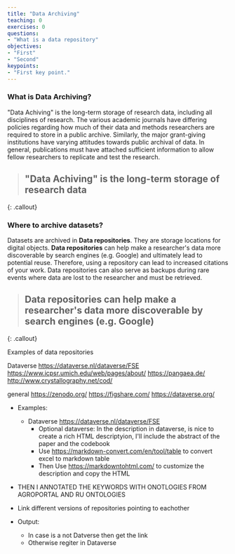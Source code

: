 ```yaml
---
title: "Data Archiving"
teaching: 0
exercises: 0
questions:
- "What is a data repository"
objectives:
- "First"
- "Second"
keypoints:
- "First key point."
---
```


### What is Data Archiving?

 "Data Achiving" is the long-term storage of research data, including all disciplines of research. The various academic journals have differing policies regarding how much of their data and methods researchers are required to store in a public archive. Similarly, the major grant-giving institutions have varying attitudes towards public archival of data. In general, publications must have attached sufficient information to allow fellow researchers to replicate and test the research.

 > ##  "Data Achiving" is the long-term storage of research data
>
{: .callout}

### Where to archive datasets?

Datasets are archived in **Data repositories**. They are storage locations for digital objects. **Data repositories** can help make a researcher's data more discoverable by search engines (e.g. Google) and ultimately lead to potential reuse. Therefore, using a repository can lead to increased citations of your work. Data repositories can also serve as backups during rare events where data are lost to the researcher and must be retrieved.

 > ## **Data repositories** can help make a researcher's data more discoverable by search engines (e.g. Google) 
>
{: .callout}

Examples of data repositories

Dataverse https://dataverse.nl/dataverse/FSE
https://www.icpsr.umich.edu/web/pages/about/
https://pangaea.de/
http://www.crystallography.net/cod/

general 
https://zenodo.org/
https://figshare.com/
https://dataverse.org/


- Examples:
	- Dataverse https://dataverse.nl/dataverse/FSE
		- Optional dataverse: In the description in dataverse, is nice to create a rich HTML descriptyion, I'll include the abstract of the paper and the codebook
		- Use https://markdown-convert.com/en/tool/table to convert excel to markdown table
		- Then Use https://markdowntohtml.com/ to customize the description and copy the HTML
- THEN I ANNOTATED THE KEYWORDS WITH ONOTLOGIES FROM AGROPORTAL AND RU ONTOLOGIES
- Link different versions of repositories pointing to eachother

- Output:
	- In case is a not Datverse then get the link
	- Otherwise regiter in Dataverse